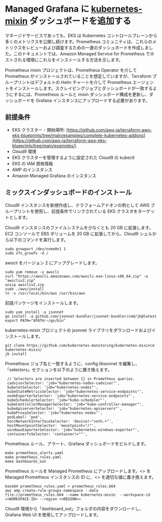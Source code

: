 # Managed Grafana に [**kubernetes-mixin**](https://github.com/kubernetes-monitoring/kubernetes-mixin) ダッシュボードを追加する

マネージドサービスであっても、EKS は Kubernetes コントロールプレーンから多くのメトリクスを公開し続けます。Prometheus コミュニティは、これらのメトリクスをレビューおよび調査するための一連のダッシュボードを作成しました。このドキュメントでは、Amazon Managed Service for Prometheus でホストされる環境にこれらをインストールする方法を示します。

Prometheus mixin プロジェクトは、Prometheus Operator を介して Prometheus がインストールされていることを想定していますが、Terraform ブループリントはデフォルトの Helm チャートを介して Prometheus エージェントをインストールします。スクレイピングジョブとダッシュボードが一致するようにするには、Prometheus ルールと mixin ダッシュボード構成を更新し、ダッシュボードを Grafana インスタンスにアップロードする必要があります。

## 前提条件

* EKS クラスター - 開始場所: [https://github.com/aws-ia/terraform-aws-eks-blueprints/tree/main/examples/complete-kubernetes-addons](https://github.com/aws-ia/terraform-aws-eks-blueprints/tree/main/examples/)
* Cloud9 環境
* EKS クラスターを管理するように設定された Cloud9 の kubectl
* EKS の IAM 資格情報
* AMP のインスタンス
* Amazon Managed Grafana のインスタンス

## ミックスインダッシュボードのインストール


Cloud9 インスタンスを新規作成し、テラフォームアドオンの例として AWS ブループリントを使用し、前提条件でリンクされている EKS クラスタをターゲットとします。

Cloud9 インスタンスのファイルシステムを少なくとも 20 GB に拡張します。EC2 コンソールで EBS ボリュームを 20 GB に拡張してから、Cloud9 シェルから以下のコマンドを実行します。

```
sudo growpart /dev/nvme0n1 1
sudo xfs_growfs -d /
```


awscli をバージョン 2 にアップグレードします。

```
sudo yum remove -y awscli
curl "https://awscli.amazonaws.com/awscli-exe-linux-x86_64.zip" -o "awscliv2.zip"
unzip awscliv2.zip
sudo ./aws/install
ln -s /usr/local/bin/aws /usr/bin/aws
```


前提パッケージをインストールします。

```
sudo yum install -y jsonnet
go install -a github.com/jsonnet-bundler/jsonnet-bundler/cmd/jb@latest
export PATH="$PATH:~/go/bin"
```


kubernetes-mixin プロジェクトの jsonnet ライブラリをダウンロードおよびインストールします。


```
git clone https://github.com/kubernetes-monitoring/kubernetes-mixincd kubernetes-mixin/
jb install
```


Prometheus ジョブ名と一致するように、config.libsonnet を編集し、「selectors」セクションを以下のように置き換えます。

```
 // Selectors are inserted between {} in Prometheus queries.
 cadvisorSelector: 'job="kubernetes-nodes-cadvisor"',
 kubeletSelector: 'job="kubernetes-nodes"',
 kubeStateMetricsSelector: 'job="kubernetes-service-endpoints"',
 nodeExporterSelector: 'job="kubernetes-service-endpoints"',
 kubeSchedulerSelector: 'job="kube-scheduler"',
 kubeControllerManagerSelector: 'job="kube-controller-manager"',
 kubeApiserverSelector: 'job="kubernetes-apiservers"',
 kubeProxySelector: 'job="kubernetes-nodes"',
 podLabel: 'pod',
 hostNetworkInterfaceSelector: 'device!~"veth.+"',
 hostMountpointSelector: 'mountpoint="/"',
 windowsExporterSelector: 'job="kubernetes-windows-exporter"',
 containerfsSelector: 'container!=""',
```



Prometheus ルール、アラート、Grafana ダッシュボードをビルドします。

```
make prometheus_alerts.yaml
make prometheus_rules.yaml
make dashboards_out
```


Prometheus ルールを Managed Prometheus にアップロードします。&lt;<workspace-id>> を Managed Prometheus インスタンスの ID に、&lt;<region>> を適切な値に置き換えます。

```
base64 prometheus_rules.yaml > prometheus_rules.b64
aws amp create-rule-groups-namespace --data file://prometheus_rules.b64 --name kubernetes-mixin  --workspace-id <<WORKSPACE-ID> --region <<REGION>>
```



Cloud9 環境から「dashboard_out」フォルダの内容をダウンロードし、Grafana Web UI を使用してアップロードします。

</region></workspace-id></region></workspace-id>
